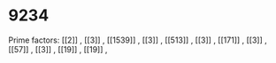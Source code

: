 # 9234

Prime factors: [[2]] , [[3]] , [[1539]] , [[3]] , [[513]] , [[3]] , [[171]] , [[3]] , [[57]] , [[3]] , [[19]] , [[19]] , 